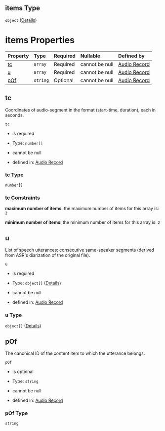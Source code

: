 ## items Type

`object` ([Details](audio_record-properties-s-items.md))

# items Properties

| Property    | Type     | Required | Nullable       | Defined by                                                                                                                                                                                 |
| :---------- | :------- | :------- | :------------- | :----------------------------------------------------------------------------------------------------------------------------------------------------------------------------------------- |
| [tc](#tc)   | `array`  | Required | cannot be null | [Audio Record](audio_record-properties-s-items-properties-tc.md "https://impresso.github.io/impresso-schemas/json/canonical/audio_record.schema.json#/properties/s/items/properties/tc")   |
| [u](#u)     | `array`  | Required | cannot be null | [Audio Record](audio_record-properties-s-items-properties-u.md "https://impresso.github.io/impresso-schemas/json/canonical/audio_record.schema.json#/properties/s/items/properties/u")     |
| [pOf](#pof) | `string` | Optional | cannot be null | [Audio Record](audio_record-properties-s-items-properties-pof.md "https://impresso.github.io/impresso-schemas/json/canonical/audio_record.schema.json#/properties/s/items/properties/pOf") |

## tc

Coordinates of audio-segment in the format (start-time, duration), each in seconds.

`tc`

*   is required

*   Type: `number[]`

*   cannot be null

*   defined in: [Audio Record](audio_record-properties-s-items-properties-tc.md "https://impresso.github.io/impresso-schemas/json/canonical/audio_record.schema.json#/properties/s/items/properties/tc")

### tc Type

`number[]`

### tc Constraints

**maximum number of items**: the maximum number of items for this array is: `2`

**minimum number of items**: the minimum number of items for this array is: `2`

## u

List of speech utterances: consecutive same-speaker segments (derived from ASR's diarization of the original file).

`u`

*   is required

*   Type: `object[]` ([Details](audio_record-properties-s-items-properties-u-items.md))

*   cannot be null

*   defined in: [Audio Record](audio_record-properties-s-items-properties-u.md "https://impresso.github.io/impresso-schemas/json/canonical/audio_record.schema.json#/properties/s/items/properties/u")

### u Type

`object[]` ([Details](audio_record-properties-s-items-properties-u-items.md))

## pOf

The canonical ID of the content item to which the utterance belongs.

`pOf`

*   is optional

*   Type: `string`

*   cannot be null

*   defined in: [Audio Record](audio_record-properties-s-items-properties-pof.md "https://impresso.github.io/impresso-schemas/json/canonical/audio_record.schema.json#/properties/s/items/properties/pOf")

### pOf Type

`string`

